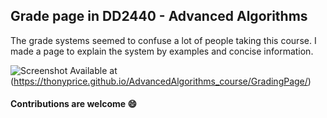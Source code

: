 ## Grade page in DD2440 - Advanced Algorithms

The grade systems seemed to confuse a lot of people taking this course. 
I made a page to explain the system by examples and concise information.

![Screenshot](https://i.imgur.com/XQYONDR.jpg)
Available at (https://thonyprice.github.io/AdvancedAlgorithms_course/GradingPage/)

#### Contributions are welcome :smile:
